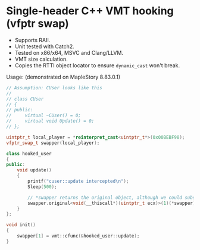 # Single-header C++ VMT hooking (vfptr swap)

* Supports RAII.
* Unit tested with Catch2.
* Tested on x86/x64, MSVC and Clang/LLVM.
* VMT size calculation.
* Copies the RTTI object locator to ensure `dynamic_cast` won't break.

Usage: (demonstrated on MapleStory 8.83.0.1)

```cpp
// Assumption: CUser looks like this
// 
// class CUser
// {
// public:
//     virtual ~CUser() = 0;
//     virtual void Update() = 0;
// };

uintptr_t local_player = *reinterpret_cast<uintptr_t*>(0x00BEBF98);
vfptr_swap_t swapper(local_player);

class hooked_user
{
public:
	void update()
	{
		printf("cuser::update intercepted\n");
		Sleep(500);

		// *swapper returns the original object, although we could substitute it with local_player in this case
		swapper.original<void(__thiscall*)(uintptr_t ecx)>(1)(*swapper);
	}	
};

void init()
{
	swapper[1] = vmt::cfunc(&hooked_user::update);
}
```
